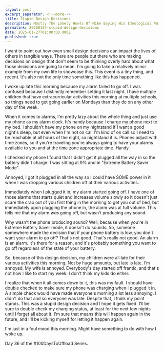 ```yaml
---
layout: post
excerpt_separator: <!--more-->
title: Stupid Design Decisions 
description: Mostly The Lonely Howls Of Mike Baying His Ideological Purity At The Moon
permalink: 20250127-stupid-design-decisions
date: 2025-01-27T01:00:00.000Z
published: true
---
```


I want to point out how even small design decisions can impact the lives of others in tangible ways. There are people out there who are making decisions on design that don't seem to be thinking overly hard about what those decisions are going to mean. I'm going to take a relatively minor example from my own life to showcase this. This event is a tiny thing, and recent. It's also not the only time something like this has happened.

<!--more-->

I woke up late this morning because my alarm failed to go off. I was confused because I distinctly remember setting it last night. I have multiple children that have extracurricular activities this morning at multiple schools, so things need to get going earlier on Mondays than they do on any other day of the week. 

When it comes to alarms, I'm pretty lazy about the whole thing and just use my phone as my alarm clock. It's handy because I charge my phone next to my bed. I shouldn't have my phone on my nightstand if I want a good night's sleep, but even when I'm not on call I'm kind of on call so I need to be reachable at all hours of the night, so nightstand it is. Phones adjust with time zones, so if you're traveling you're always going to have your alarms available to you and at the time zone appropriate time. Handy. 

I checked my phone I found that I didn't get it plugged all the way in so the battery didn't charge. I was sitting at 9% and in "Extreme Battery Saver Mode". 

Annoyed, I got it plugged in all the way so I could have SOME power in it when I was dropping various children off at their various activities. 

Immediately when I plugged it in, my alarm started going off. I have one of those alarms that starts quiet and increases volume slowly so it doesn't just scare the crap out of you first thing in the morning to get you out of bed, but immediately upon plugging the phone in, the alarm was at full volume. This tells me that my alarm _was_ going off, but wasn't producing any sound.

Why wasn't the phone producing sound? Well, because when you're in Extreme Battery Saver mode, it doesn't do sounds. _So_, someone somewhere made the decision that if your phone battery is low, you don't want your alarm to go off? That's not good. That's really not good. An alarm is an alarm. It's there for a reason, and it's probably something you want to go off regardless of the state of your battery. 

So, because of this design decision, my children were all late for their various activities this morning. Not by huge amounts, but late is late. I'm annoyed. My wife is annoyed. Everybody's day started off frantic, and that's not how I like to start my week. I don't think my kids do either. 

I realize that when it all comes down to it, this was my fault. I should have double checked to make sure my phone was charging when I plugged it in. A simple check would have made everyone's morning a lot less annoying. I didn't do that and so everyone was late. Despite that, I think my point stands. This was a stupid design decision and I hope it gets fixed. I'll be sure to double check my charging status, at least for the next few nights until I forget all about it. I'm sure that means this will happen again in the future, and I'll be kicking myself for letting it happen again.

I'm just in a foul mood this morning. Might have something to do with how I woke up.

Day 36 of the #100DaysToOffload Series.
